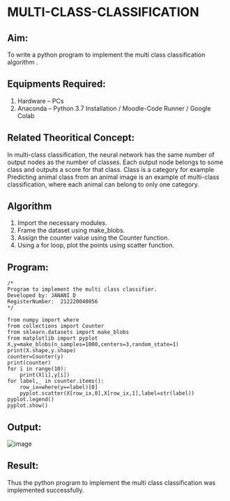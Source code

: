 # MULTI-CLASS-CLASSIFICATION
## Aim:
To write a python program to implement the multi class classification algorithm .

## Equipments Required:
1. Hardware – PCs
2. Anaconda – Python 3.7 Installation / Moodle-Code Runner / Google Colab

## Related Theoritical Concept:
In multi-class classification, the neural network has the same number of output nodes as the number of classes. Each output node belongs to some class and outputs a score for that class. Class is a category for example Predicting animal class from an animal image is an example of multi-class classification, where each animal can belong to only one category.



## Algorithm
1. Import the necessary modules.
2. Frame the dataset using make_blobs.
3. Assign the counter value using the Counter function.
4. Using a for loop, plot the points using scatter function.

## Program:
```
/*
Program to implement the multi class classifier.
Developed by: JANANI D
RegisterNumber:  212220040056
*/

from numpy import where
from collections import Counter
from sklearn.datasets import make_blobs
from matplotlib import pyplot
X,y=make_blobs(n_samples=1000,centers=3,random_state=1)
print(X.shape,y.shape)
counter=Counter(y)
print(counter)
for i in range(10):
    print(X[i],y[i])
for label,_ in counter.items():
    row_ix=where(y==label)[0]
    pyplot.scatter(X[row_ix,0],X[row_ix,1],label=str(label))
pyplot.legend()
pyplot.show()
```

## Output:
![image](https://user-images.githubusercontent.com/86832944/164515234-0a137422-c10d-49ae-98ef-b37e060ef476.png)



## Result:
Thus the python program to implement the multi class classification was implemented successfully.

